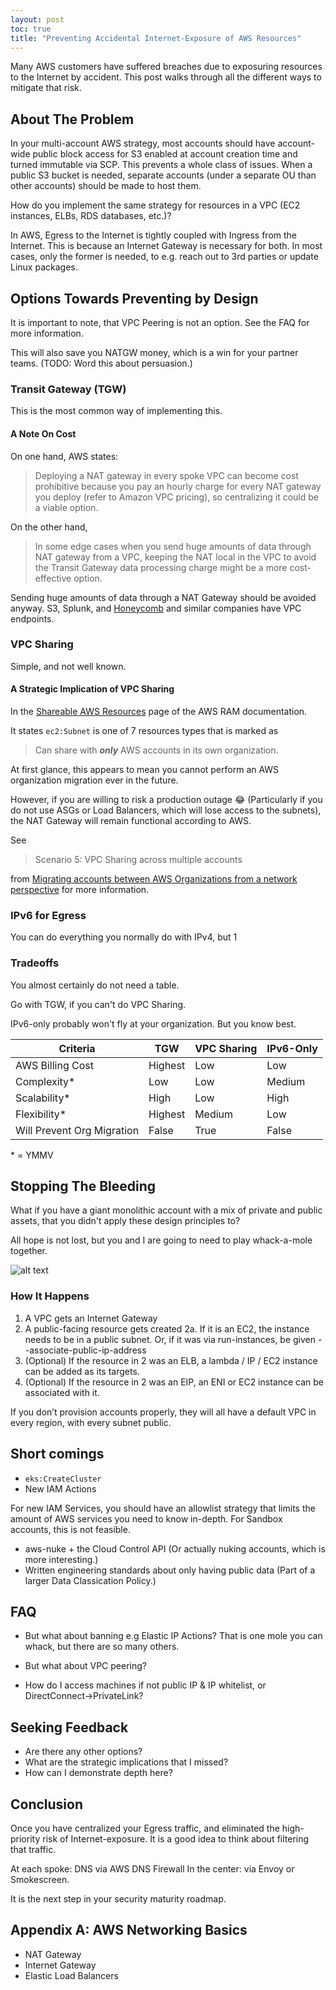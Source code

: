 ```yaml
---
layout: post
toc: true
title: "Preventing Accidental Internet-Exposure of AWS Resources"
---
```


Many AWS customers have suffered breaches due to exposuring resources to the Internet by accident. This post walks through all the different ways to mitigate that risk.


## About The Problem

In your multi-account AWS strategy, most accounts should have account-wide public block access for S3 enabled at account creation time and turned immutable via SCP. This prevents a whole class of issues. When a public S3 bucket is needed, separate accounts (under a separate OU than other accounts) should be made to host them.

How do you implement the same strategy for resources in a VPC (EC2 instances, ELBs, RDS databases, etc.)?


In AWS, Egress to the Internet is tightly coupled with Ingress from the Internet. This is because an Internet Gateway is necessary for both. In most cases, only the former is needed, to e.g. reach out to 3rd parties or update Linux packages.




## Options Towards Preventing by Design

It is important to note, that VPC Peering is not an option. See the FAQ for more information.

This will also save you NATGW money, which is a win for your partner teams. (TODO: Word this about persuasion.)


### Transit Gateway (TGW)

This is the most common way of implementing this.


#### A Note On Cost

On one hand, AWS states:

>Deploying a NAT gateway in every spoke VPC can become cost prohibitive because you pay an hourly charge for every NAT gateway you deploy (refer to Amazon VPC pricing), so centralizing it could be a viable option. 

On the other hand, 

>In some edge cases when you send huge amounts of data through NAT gateway from a VPC, keeping the NAT local in the VPC to avoid the Transit Gateway data processing charge might be a more cost-effective option.

Sending huge amounts of data through a NAT Gateway should be avoided anyway.
S3, Splunk, and [Honeycomb](https://docs.honeycomb.io/integrations/aws/aws-privatelink/) and similar companies have VPC endpoints. 





### VPC Sharing

Simple, and not well known.

#### A Strategic Implication of VPC Sharing

In the [Shareable AWS Resources](https://docs.aws.amazon.com/ram/latest/userguide/shareable.html#shareable-vpc) page of the AWS RAM documentation.

It states `ec2:Subnet` is one of 7 resources types that is marked as

> Can share with ***only*** AWS accounts in its own organization.

At first glance, this appears to mean you cannot perform an AWS organization migration ever in the future.

However, if you are willing to risk a production outage 😂 (Particularly if you do not use ASGs or Load Balancers, which will lose access to the subnets), the NAT Gateway will remain functional according to AWS.

See

>Scenario 5: VPC Sharing across multiple accounts

from [Migrating accounts between AWS Organizations from a network perspective](https://aws.amazon.com/blogs/networking-and-content-delivery/migrating-accounts-between-aws-organizations-from-a-network-perspective/) for more information.


### IPv6 for Egress

You can do everything you normally do with IPv4, but 1


### Tradeoffs

You almost certainly do not need a table.

Go with TGW, if you can't do VPC Sharing.

IPv6-only probably won't fly at your organization. But you know best.


Criteria                   | TGW                   | VPC Sharing           | IPv6-Only
-------------------------- | --------------------- | --------------------- | ---------------------
AWS Billing Cost           | Highest               | Low                   | Low
Complexity*                | Low                   | Low                   | Medium
Scalability*               | High                  | Low                   | High
Flexibility*               | Highest               | Medium                | Low
Will Prevent Org Migration | False                 | True                  | False

\* = YMMV

## Stopping The Bleeding

What if you have a giant monolithic account with a mix of private and public assets, that you didn't apply these design principles to?

All hope is not lost, but you and I are going to need to play whack-a-mole together.

![alt text](https://media.tenor.com/hGclJ34JeSIAAAAC/one-punch.gif)

### How It Happens


1. A VPC gets an Internet Gateway
2. A public-facing resource gets created
2a. If it is an EC2, the instance needs to be in a public subnet. Or, if it was via run-instances, be given --associate-public-ip-address
3. (Optional) If the resource in 2 was an ELB, a lambda / IP / EC2 instance can be added as its targets.
4. (Optional) If the resource in 2 was an EIP, an ENI or EC2 instance can be associated with it.

If you don’t provision accounts properly, they will all have a default VPC in every region, with every subnet public.




## Short comings

- `eks:CreateCluster`
- New IAM Actions

For new IAM Services, you should have an allowlist strategy that limits the amount of AWS services you need to know in-depth.
For Sandbox accounts, this is not feasible. 

- aws-nuke + the Cloud Control API (Or actually nuking accounts, which is more interesting.)
- Written engineering standards about only having public data (Part of a larger Data Classication Policy.)

## FAQ

- But what about banning e.g Elastic IP Actions?
That is one mole you can whack, but there are so many others. 

- But what about VPC peering?
- How do I access machines if not public IP & IP whitelist, or DirectConnect->PrivateLink?


## Seeking Feedback

- Are there any other options?
- What are the strategic implications that I missed?
- How can I demonstrate depth here?

## Conclusion

Once you have centralized your Egress traffic, and eliminated the high-priority risk of Internet-exposure. It is a good idea to think about filtering that traffic.

At each spoke: DNS via AWS DNS Firewall
In the center: via Envoy or Smokescreen.

It is the next step in your security maturity roadmap.

## Appendix A: AWS Networking Basics


- NAT Gateway
- Internet Gateway
- Elastic Load Balancers


